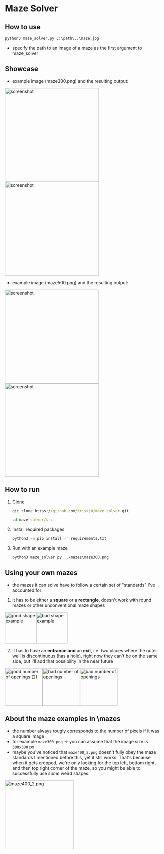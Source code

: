 # Maze Solver

## How to use
``` cmd
python3 maze_solver.py C:\path\..\maze.jpg
```

- specify the path to an image of a maze as the first argument to maze_solver

## Showcase

- example image (maze300.png) and the resulting output:

<img src="https://github.com/triskj0/maze-solver/blob/main/mazes/maze300.png" alt="screenshot" width="300"/> <img src="https://github.com/triskj0/maze-solver/blob/main/screenshots/maze300result.png" alt="screenshot" width="300"/>

- example image (maze500.png) and the resulting output:

<img src="https://github.com/triskj0/maze-solver/blob/main/mazes/maze500.png" alt="screenshot" width="300"/> <img src="https://github.com/triskj0/maze-solver/blob/main/screenshots/maze500result.png" alt="screenshot" width="300"/>

## How to run
1. Clone
	```cmd
	git clone https://github.com/triskj0/maze-solver.git

 	cd maze-solver/src
	```

2. Install required packages
	```cmd
	python3 -m pip install -r requirements.txt
	```

3. Run with an example maze
	```cmd
	python3 maze_solver.py ..\mazes\maze300.png
	```

## Using your own mazes
- the mazes it can solve have to follow a certain set of "standards" I've accounted for:

1) it has to be either a **square** or a **rectangle**, doesn't work with round mazes or other unconventional maze shapes

<img src="https://github.com/triskj0/maze-solver/blob/main/screenshots/good_shape.png" alt="good shape example" width="100"/><img src="https://github.com/triskj0/maze-solver/blob/main/screenshots/bad_shape.png" alt="bad shape example" width="100"/>

2) it has to have an **entrance and** an **exit**, i.e. two places where the outer wall is discontinuous (has a hole), right now they can't be on the same side, but I'll add that possibility in the near future

<img src="https://github.com/triskj0/maze-solver/blob/main/screenshots/good_num_openings.png" alt="good number of openings (2)" width="120"/><img src="https://github.com/triskj0/maze-solver/blob/main/screenshots/bad_num_openings.png" alt="bad number of openings" width="120"/><img src="https://github.com/triskj0/maze-solver/blob/main/screenshots/bad_num_openings1.png" alt="bad number of openings" width="120"/>

## About the maze examples in \mazes
- the number always rougly corresponds to the number of pixels if it was a square image
- for example `maze300.png` -> you can assume that the image size is `300x300` px
- maybe you've noticed that `maze400_2.png` doesn't fully obey the maze standards I mentioned before this, yet it still works. That's because when it gets cropped, we're only looking for the top left, bottom right, and then top right corner of the maze, so you might be able to successfully use *some* weird shapes.

<img src="https://github.com/triskj0/maze-solver/blob/main/mazes/maze400_2.png" alt="maze400_2.png" width="220"/>
